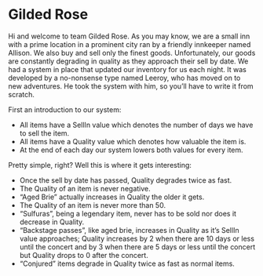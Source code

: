 # Gilded Rose

Hi and welcome to team Gilded Rose. As you may know, we are a small inn with a prime location in a prominent city ran by a friendly innkeeper named Allison. We also buy and sell only the finest goods. Unfortunately, our goods are constantly degrading in quality as they approach their sell by date. We had a system in place that updated our inventory for us each night. It was developed by a no-nonsense type named Leeroy, who has moved on to new adventures. He took the system with him, so you’ll have to write it from scratch.

First an introduction to our system:

* All items have a SellIn value which denotes the number of days we have to sell the item.
* All items have a Quality value which denotes how valuable the item is.
* At the end of each day our system lowers both values for every item.

Pretty simple, right? Well this is where it gets interesting:

* Once the sell by date has passed, Quality degrades twice as fast.
* The Quality of an item is never negative.
* “Aged Brie” actually increases in Quality the older it gets.
* The Quality of an item is never more than 50.
* “Sulfuras”, being a legendary item, never has to be sold nor does it decrease in Quality.
* “Backstage passes”, like aged brie, increases in Quality as it’s SellIn value approaches; Quality increases by 2 when there are 10 days or less until the concert and by 3 when there are 5 days or less until the concert but Quality drops to 0 after the concert.
* “Conjured” items degrade in Quality twice as fast as normal items.
